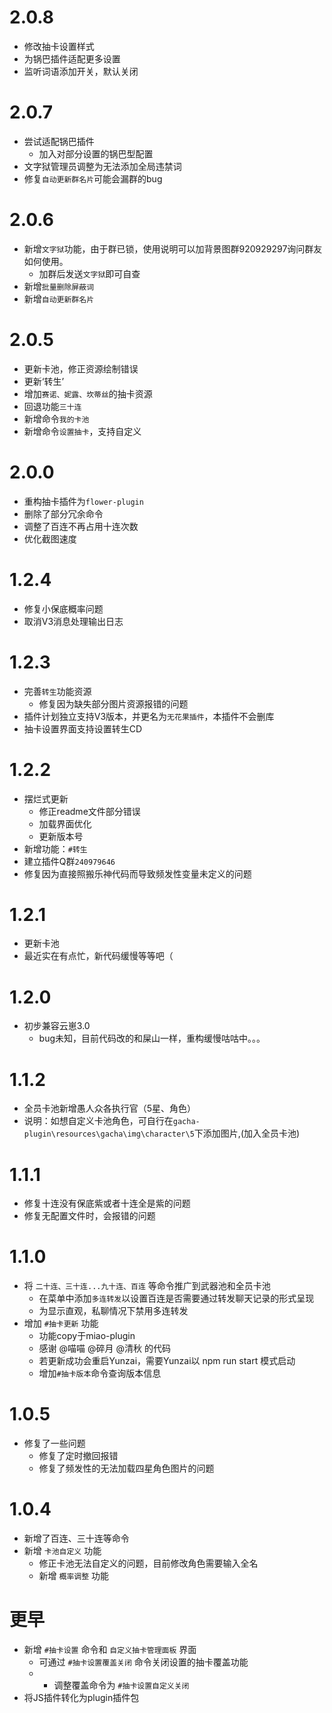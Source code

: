 # 2.0.8
* 修改抽卡设置样式
* 为锅巴插件适配更多设置
* 监听词语添加开关，默认关闭

# 2.0.7
* 尝试适配锅巴插件
  * 加入对部分设置的锅巴型配置
* 文字狱管理员调整为无法添加全局违禁词
* 修复`自动更新群名片`可能会漏群的bug

# 2.0.6
* 新增`文字狱`功能，由于群已锁，使用说明可以加背景图群920929297询问群友如何使用。
  * 加群后发送`文字狱`即可自查
* 新增`批量删除屏蔽词`
* 新增`自动更新群名片`

# 2.0.5
* 更新卡池，修正资源绘制错误
* 更新‘转生’
* 增加`赛诺、妮露、坎蒂丝`的抽卡资源
* 回退功能`三十连`
* 新增命令`我的卡池`
* 新增命令`设置抽卡`，支持自定义

# 2.0.0
* 重构抽卡插件为`flower-plugin`
* 删除了部分冗余命令
* 调整了百连不再占用十连次数
* 优化截图速度

# 1.2.4
* 修复小保底概率问题
* 取消V3消息处理输出日志

# 1.2.3
* 完善`转生`功能资源
    * 修复因为缺失部分图片资源报错的问题
* 插件计划独立支持V3版本，并更名为`无花果插件`，本插件不会删库
* 抽卡设置界面支持设置转生CD

# 1.2.2
* 摆烂式更新
    * 修正readme文件部分错误
    * 加载界面优化
    * 更新版本号
* 新增功能：`#转生`
* 建立插件Q群`240979646`
* 修复因为直接照搬乐神代码而导致频发性变量未定义的问题


# 1.2.1
* 更新卡池
* 最近实在有点忙，新代码缓慢等等吧（

# 1.2.0
* 初步兼容云崽3.0
    * bug未知，目前代码改的和屎山一样，重构缓慢咕咕中。。。

# 1.1.2
* 全员卡池新增愚人众各执行官（5星、角色）
* 说明：如想自定义卡池角色，可自行在`gacha-plugin\resources\gacha\img\character\5`下添加图片,(加入全员卡池)

# 1.1.1
* 修复十连没有保底紫或者十连全是紫的问题
* 修复无配置文件时，会报错的问题

# 1.1.0

* 将 `二十连、三十连...九十连、百连` 等命令推广到武器池和全员卡池
    * 在菜单中添加`多连转发`以设置百连是否需要通过转发聊天记录的形式呈现
    * 为显示直观，私聊情况下禁用多连转发
* 增加 `#抽卡更新` 功能
    * 功能copy于miao-plugin
    * 感谢 @喵喵 @碎月 @清秋 的代码
    * 若更新成功会重启Yunzai，需要Yunzai以 npm run start 模式启动
    * 增加`#抽卡版本`命令查询版本信息


# 1.0.5

* 修复了一些问题
    * 修复了定时撤回报错
    * 修复了频发性的无法加载四星角色图片的问题

# 1.0.4

* 新增了百连、三十连等命令
* 新增 `卡池自定义` 功能
    * 修正卡池无法自定义的问题，目前修改角色需要输入全名
    * 新增 `概率调整` 功能

# 更早

* 新增 `#抽卡设置` 命令和 `自定义抽卡管理面板` 界面
    * 可通过 `#抽卡设置覆盖关闭` 命令关闭设置的抽卡覆盖功能
    * * 调整覆盖命令为 `#抽卡设置自定义关闭`
* 将JS插件转化为plugin插件包